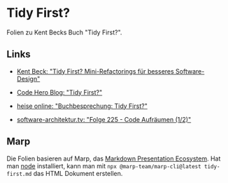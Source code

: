 # Tidy First?

Folien zu Kent Becks Buch "Tidy First?".

## Links

- [Kent Beck: "Tidy First? Mini-Refactorings für besseres Software-Design"](https://dpunkt.de/produkt/tidy-first/)

- [Code Hero Blog: "Tidy First?"](https://blog.jshero.net/tidy-first/)

- [heise online: "Buchbesprechung: Tidy First?"​](https://www.heise.de/hintergrund/Buchbesprechung-Tidy-First-9763338.html)

- [software-architektur.tv: "Folge 225 - Code Aufräumen (1/2)"](https://software-architektur.tv/2024/07/26/episode225.html)

## Marp

Die Folien basieren auf Marp, das [Markdown Presentation Ecosystem](https://marp.app/). Hat man [node](https://nodejs.org) installiert, kann man mit `npx @marp-team/marp-cli@latest tidy-first.md` das HTML Dokument erstellen.
